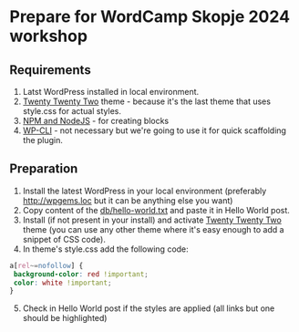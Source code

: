 # Prepare for WordCamp Skopje 2024 workshop

## Requirements

1. Latst WordPress installed in local environment.
2. [Twenty Twenty Two](https://wordpress.org/themes/twentytwentytwo/) theme - because it's the last theme that uses style.css for actual styles.
3. [NPM and NodeJS](https://docs.npmjs.com/downloading-and-installing-node-js-and-npm) - for creating blocks
4. [WP-CLI](https://make.wordpress.org/cli/handbook/guides/installing/) - not necessary but we're going to use it for quick scaffolding the plugin.

## Preparation

1. Install the latest WordPress in your local environment (preferably http://wpgems.loc but it can be anything else you want)
2. Copy content of the [db/hello-world.txt](db/hello-world.txt) and paste it in Hello World post.
3. Install (if not present in your install) and activate [Twenty Twenty Two](https://wordpress.org/themes/twentytwentytwo/) theme (you can use any other theme where it's easy enough to add a snippet of CSS code).
4. In theme's style.css add the following code:
```CSS
a[rel~=nofollow] {
 background-color: red !important;
 color: white !important;
}
```
5. Check in Hello World post if the styles are applied (all links but one should be highlighted)